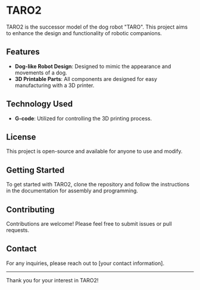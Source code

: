 # TARO2

TARO2 is the successor model of the dog robot "TARO". This project aims to enhance the design and functionality of robotic companions.

## Features

- **Dog-like Robot Design**: Designed to mimic the appearance and movements of a dog.
- **3D Printable Parts**: All components are designed for easy manufacturing with a 3D printer.

## Technology Used

- **G-code**: Utilized for controlling the 3D printing process.

## License

This project is open-source and available for anyone to use and modify.

## Getting Started

To get started with TARO2, clone the repository and follow the instructions in the documentation for assembly and programming.

## Contributing

Contributions are welcome! Please feel free to submit issues or pull requests.

## Contact

For any inquiries, please reach out to [your contact information].

---

Thank you for your interest in TARO2!
